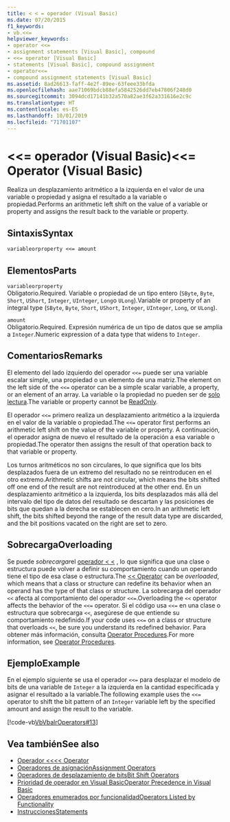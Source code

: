 ```yaml
---
title: < < = operador (Visual Basic)
ms.date: 07/20/2015
f1_keywords:
- vb.<<=
helpviewer_keywords:
- operator <<=
- assignment statements [Visual Basic], compound
- <<= operator [Visual Basic]
- statements [Visual Basic], compound assignment
- operator<<=
- compound assignment statements [Visual Basic]
ms.assetid: 8ad26613-faff-4e2f-89ee-63feee33bfda
ms.openlocfilehash: aae71069bdcb88efa5842526dd7eb47806f248d0
ms.sourcegitcommit: 3094dcd17141b32a570a82ae3f62a331616e2c9c
ms.translationtype: HT
ms.contentlocale: es-ES
ms.lasthandoff: 10/01/2019
ms.locfileid: "71701107"
---
```

# <a name="-operator-visual-basic"></a><span data-ttu-id="6d156-102">\<\<= operador (Visual Basic)</span><span class="sxs-lookup"><span data-stu-id="6d156-102">\<\<= Operator (Visual Basic)</span></span>
<span data-ttu-id="6d156-103">Realiza un desplazamiento aritmético a la izquierda en el valor de una variable o propiedad y asigna el resultado a la variable o propiedad.</span><span class="sxs-lookup"><span data-stu-id="6d156-103">Performs an arithmetic left shift on the value of a variable or property and assigns the result back to the variable or property.</span></span>  
  
## <a name="syntax"></a><span data-ttu-id="6d156-104">Sintaxis</span><span class="sxs-lookup"><span data-stu-id="6d156-104">Syntax</span></span>  
  
```vb  
variableorproperty <<= amount  
```  
  
## <a name="parts"></a><span data-ttu-id="6d156-105">Elementos</span><span class="sxs-lookup"><span data-stu-id="6d156-105">Parts</span></span>  
 `variableorproperty`  
 <span data-ttu-id="6d156-106">Obligatorio.</span><span class="sxs-lookup"><span data-stu-id="6d156-106">Required.</span></span> <span data-ttu-id="6d156-107">Variable o propiedad de un tipo entero (`SByte`, `Byte`, `Short`, `UShort`, `Integer`, `UInteger`, `Long`o `ULong`).</span><span class="sxs-lookup"><span data-stu-id="6d156-107">Variable or property of an integral type (`SByte`, `Byte`, `Short`, `UShort`, `Integer`, `UInteger`, `Long`, or `ULong`).</span></span>  
  
 `amount`  
 <span data-ttu-id="6d156-108">Obligatorio.</span><span class="sxs-lookup"><span data-stu-id="6d156-108">Required.</span></span> <span data-ttu-id="6d156-109">Expresión numérica de un tipo de datos que se amplía a `Integer`.</span><span class="sxs-lookup"><span data-stu-id="6d156-109">Numeric expression of a data type that widens to `Integer`.</span></span>  
  
## <a name="remarks"></a><span data-ttu-id="6d156-110">Comentarios</span><span class="sxs-lookup"><span data-stu-id="6d156-110">Remarks</span></span>  
 <span data-ttu-id="6d156-111">El elemento del lado izquierdo del operador `<<=` puede ser una variable escalar simple, una propiedad o un elemento de una matriz.</span><span class="sxs-lookup"><span data-stu-id="6d156-111">The element on the left side of the `<<=` operator can be a simple scalar variable, a property, or an element of an array.</span></span> <span data-ttu-id="6d156-112">La variable o la propiedad no pueden ser de [solo lectura](../../../visual-basic/language-reference/modifiers/readonly.md).</span><span class="sxs-lookup"><span data-stu-id="6d156-112">The variable or property cannot be [ReadOnly](../../../visual-basic/language-reference/modifiers/readonly.md).</span></span>  
  
 <span data-ttu-id="6d156-113">El operador `<<=` primero realiza un desplazamiento aritmético a la izquierda en el valor de la variable o propiedad.</span><span class="sxs-lookup"><span data-stu-id="6d156-113">The `<<=` operator first performs an arithmetic left shift on the value of the variable or property.</span></span> <span data-ttu-id="6d156-114">A continuación, el operador asigna de nuevo el resultado de la operación a esa variable o propiedad.</span><span class="sxs-lookup"><span data-stu-id="6d156-114">The operator then assigns the result of that operation back to that variable or property.</span></span>  
  
 <span data-ttu-id="6d156-115">Los turnos aritméticos no son circulares, lo que significa que los bits desplazados fuera de un extremo del resultado no se reintroducen en el otro extremo.</span><span class="sxs-lookup"><span data-stu-id="6d156-115">Arithmetic shifts are not circular, which means the bits shifted off one end of the result are not reintroduced at the other end.</span></span> <span data-ttu-id="6d156-116">En un desplazamiento aritmético a la izquierda, los bits desplazados más allá del intervalo del tipo de datos del resultado se descartan y las posiciones de bits que quedan a la derecha se establecen en cero.</span><span class="sxs-lookup"><span data-stu-id="6d156-116">In an arithmetic left shift, the bits shifted beyond the range of the result data type are discarded, and the bit positions vacated on the right are set to zero.</span></span>  
  
## <a name="overloading"></a><span data-ttu-id="6d156-117">Sobrecarga</span><span class="sxs-lookup"><span data-stu-id="6d156-117">Overloading</span></span>  
 <span data-ttu-id="6d156-118">Se puede *sobrecargar*el [operador < <](../../../visual-basic/language-reference/operators/left-shift-operator.md) , lo que significa que una clase o estructura puede volver a definir su comportamiento cuando un operando tiene el tipo de esa clase o estructura.</span><span class="sxs-lookup"><span data-stu-id="6d156-118">The [<< Operator](../../../visual-basic/language-reference/operators/left-shift-operator.md) can be *overloaded*, which means that a class or structure can redefine its behavior when an operand has the type of that class or structure.</span></span> <span data-ttu-id="6d156-119">La sobrecarga del operador `<<` afecta al comportamiento del operador `<<=`.</span><span class="sxs-lookup"><span data-stu-id="6d156-119">Overloading the `<<` operator affects the behavior of the `<<=` operator.</span></span> <span data-ttu-id="6d156-120">Si el código usa `<<=` en una clase o estructura que sobrecarga `<<`, asegúrese de que entiende su comportamiento redefinido.</span><span class="sxs-lookup"><span data-stu-id="6d156-120">If your code uses `<<=` on a class or structure that overloads `<<`, be sure you understand its redefined behavior.</span></span> <span data-ttu-id="6d156-121">Para obtener más información, consulta [Operator Procedures](../../../visual-basic/programming-guide/language-features/procedures/operator-procedures.md).</span><span class="sxs-lookup"><span data-stu-id="6d156-121">For more information, see [Operator Procedures](../../../visual-basic/programming-guide/language-features/procedures/operator-procedures.md).</span></span>  
  
## <a name="example"></a><span data-ttu-id="6d156-122">Ejemplo</span><span class="sxs-lookup"><span data-stu-id="6d156-122">Example</span></span>  
 <span data-ttu-id="6d156-123">En el ejemplo siguiente se usa el operador `<<=` para desplazar el modelo de bits de una variable de `Integer` a la izquierda en la cantidad especificada y asignar el resultado a la variable.</span><span class="sxs-lookup"><span data-stu-id="6d156-123">The following example uses the `<<=` operator to shift the bit pattern of an `Integer` variable left by the specified amount and assign the result to the variable.</span></span>  
  
 [!code-vb[VbVbalrOperators#13](~/samples/snippets/visualbasic/VS_Snippets_VBCSharp/VbVbalrOperators/VB/Class1.vb#13)]  
  
## <a name="see-also"></a><span data-ttu-id="6d156-124">Vea también</span><span class="sxs-lookup"><span data-stu-id="6d156-124">See also</span></span>

- [<span data-ttu-id="6d156-125">Operador <<</span><span class="sxs-lookup"><span data-stu-id="6d156-125"><< Operator</span></span>](../../../visual-basic/language-reference/operators/left-shift-operator.md)
- [<span data-ttu-id="6d156-126">Operadores de asignación</span><span class="sxs-lookup"><span data-stu-id="6d156-126">Assignment Operators</span></span>](../../../visual-basic/language-reference/operators/assignment-operators.md)
- [<span data-ttu-id="6d156-127">Operadores de desplazamiento de bits</span><span class="sxs-lookup"><span data-stu-id="6d156-127">Bit Shift Operators</span></span>](../../../visual-basic/language-reference/operators/bit-shift-operators.md)
- [<span data-ttu-id="6d156-128">Prioridad de operador en Visual Basic</span><span class="sxs-lookup"><span data-stu-id="6d156-128">Operator Precedence in Visual Basic</span></span>](../../../visual-basic/language-reference/operators/operator-precedence.md)
- [<span data-ttu-id="6d156-129">Operadores enumerados por funcionalidad</span><span class="sxs-lookup"><span data-stu-id="6d156-129">Operators Listed by Functionality</span></span>](../../../visual-basic/language-reference/operators/operators-listed-by-functionality.md)
- [<span data-ttu-id="6d156-130">Instrucciones</span><span class="sxs-lookup"><span data-stu-id="6d156-130">Statements</span></span>](../../../visual-basic/programming-guide/language-features/statements.md)
